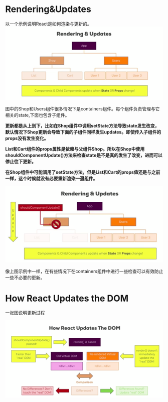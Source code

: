 # Rendering&Updates

以一个示例说明React是如何渲染与更新的。![](/assets/renders-update.png)

图中的Shop和Users组件很多情况下是containers组件。每个组件负责管理与它相关的state,下面也包含子组件。

**更新都是从上到下，比如在Shop组件中调用setState方法导致state发生改变，默认情况下Shop更新会导致下面的子组件同样发生updates。即使传入子组件的props没有发生变化。**

**List和Cart组件的props属性是依赖与父组件Shop。所以在Shop中使用shouldComponentUpdate\(\)方法来检查state是不是真的发生了改变，进而可以停止往下更新。**

**在Shop组件中可能调用了setState方法，但是List和Cart的props值还是与之前一样，这个时候就没有必要重新渲染一遍组件。**

![](/assets/shouldCpmUpdate.png)

像上图示例中一样，在有些情况下在containers组件中进行一些检查可以有效防止一些不必要的更新。

# How React Updates the DOM

一张图说明更新过程

![](/assets/v-dom.png)







